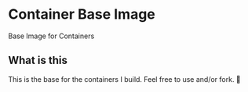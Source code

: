 # Container Base Image

Base Image for Containers

## What is this

This is the base for the containers I build. Feel free to use and/or fork. 🙂
